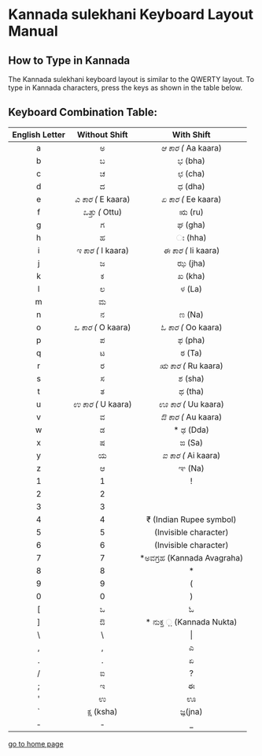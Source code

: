 # Kannada sulekhani Keyboard Layout Manual

## How to Type in Kannada
The Kannada sulekhani keyboard layout is similar to the QWERTY layout. To type in Kannada characters, press the keys as shown in the table below.
## Keyboard Combination Table:
| English Letter | Without Shift | With Shift |
| :---:| :---:| :---:| 
| a | ಅ| *ಆ ಕಾರ (* Aa kaara)| 
| b| ಬ| ಭ (bha)| 
| c| ಚ| ಛ (cha)| 
| d| ದ| ಧ (dha)| 
| e| *ಎ ಕಾರ (* E kaara)| *ಏ ಕಾರ (* Ee kaara)| 
| f| *ಒತ್ತು (* Ottu)| ಋ (ru)| 
| g| ಗ| ಘ (gha)| 
| h| ಹ| ಃ (hha)| 
| i| *ಇ ಕಾರ (* I kaara)| *ಈ ಕಾರ (* Ii kaara)| 
| j| ಜ| ಝ (jha)| 
| k| ಕ| ಖ (kha)| 
| l| ಲ| ಳ (La)| 
| m| ಮ| | ಂ (am)| 
| n| ನ| ಣ (Na)| 
| o| *ಒ ಕಾರ (* O kaara)| *ಓ ಕಾರ (* Oo kaara)| 
| p| ಪ| ಫ (pha)| 
| q| ಟ| ಠ (Ta)| 
| r| ರ| *ಋ ಕಾರ (* Ru kaara)| 
| s| ಸ| ಶ (sha)| 
| t| ತ| ಥ (tha)| 
| u| *ಉ ಕಾರ (* U kaara)| *ಊ ಕಾರ (* Uu kaara)| 
| v| ವ| *ಔ ಕಾರ (* Au kaara)| 
| w| ಡ| * ಢ (Dda)| 
| x| ಷ| ಙ (Sa)| 
| y| ಯ| *ಐ ಕಾರ (* Ai kaara)| 
| z| ಆ| ಞ (Na)| 
| 1| 1| !| 
| 2| 2| | ̆ (vowel sign)| 
| 3| 3| | ̄  (length mark)| 
| 4| 4| ₹ (Indian Rupee symbol)| 
| 5| 5| (Invisible character)| 
| 6| 6| (Invisible character)| 
| 7| 7| *ಅವಗ್ರಹ (Kannada Avagraha)| 
| 8| 8| *| 
| 9| 9| (| 
| 0| 0| )| 
| [| ಒ| ಓ| 
| ]| ಔ| * ನುಕ್ತ ಼ (Kannada Nukta)| 
|  \\ |  \\ |  &#124;
| ,| ,| ಎ| 
| .| .| ಏ| 
| /| ಐ| ?| 
| ;| ಇ| ಈ| 
| '| ಉ| ಊ| 
| `| ಕ್ಷ (ksha)| ಜ್ಞ(jna)| 
| -| -| _| 

[go to home page](README.md)